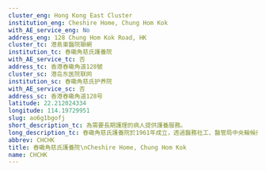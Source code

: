 ```yaml
---
cluster_eng: Hong Kong East Cluster
institution_eng: Cheshire Home, Chung Hom Kok
with_AE_service_eng: No
address_eng: 128 Chung Hom Kok Road, HK
cluster_tc: 港島東醫院聯網
institution_tc: 舂磡角慈氏護養院
with_AE_service_tc: 否
address_tc: 香港舂磡角道128號
cluster_sc: 港岛东医院联网
institution_sc: 舂磡角慈氏护养院
with_AE_service_sc: 否
address_sc: 香港舂磡角道128号
latitude: 22.212024334
longitude: 114.19729951
slug: ao6g1bgofj
short_description_tc: 為需要長期護理的病人提供護養服務。
long_description_tc: 舂磡角慈氏護養院於1961年成立，透過醫務社工、醫管局中央輪候冊及東華東院轉介肢體傷殘人士和長期病患者，為他們提供延續護理服務。護養院為慈氏國際基金會 (香港區) 成員。
abbrev: CHCHK
title: 舂磡角慈氏護養院\nCheshire Home, Chung Hom Kok
name: CHCHK
---
```

